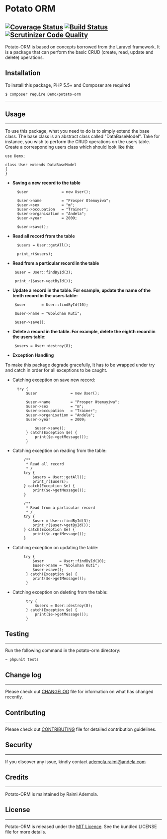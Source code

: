 **Potato ORM**
================
[![Coverage Status](https://coveralls.io/repos/github/andela-araimi/potato-orm/badge.svg?branch=master)](https://coveralls.io/github/andela-araimi/potato-orm?branch=master) [![Build Status](https://travis-ci.org/andela-araimi/potato-orm.svg?branch=master)](https://travis-ci.org/andela-araimi/potato-orm) [![Scrutinizer Code Quality](https://scrutinizer-ci.com/g/andela-araimi/potato-orm/badges/quality-score.png?b=master)](https://scrutinizer-ci.com/g/andela-araimi/potato-orm/?branch=master)
----------
Potato-ORM is based on concepts borrowed from the Laravel framework. It is a package that can perform the basic CRUD (create, read, update and delete) operations.

**Installation**
-------
To install this package, PHP 5.5+ and Composer are required

  `$ composer require Demo/potato-orm`

----------
**Usage**
-----
----------
To use this package, what you need to do is to simply extend the base class. The base class is an abstract class called "DataBaseModel". Take for instance, you wish to perform the CRUD operations on the users table. Create a corresponding users class which should look like this:

    
    use Demo;
    
    class User extends DataBaseModel
    {
    }

 - **Saving a new record to the table**

         $user               = new User();
      
         $user->name         = "Prosper Otemuyiwa";
         $user->sex          = "m";   
         $user->occupation   = "Trainer";
         $user->organisation = "Andela";
         $user->year         = 2009;
        
         $user->save();  

 - **Read all record from the table**
 

         $users = User::getAll();
         
         print_r($users);

 - **Read from a particular record in the table**

        $user = User::findById(3);
        
        print_r($user->getById());


 - **Update a record in the table. For example, update the name of the tenth record in the users table:**
 
        $user       = User::findById(10);
         
        $user->name = "Gbolohan Kuti";
         
        $user->save();

 - **Delete a record in the table. For example, delete the eighth record in the users table:**
 

        $users = User::destroy(8);

 - **Exception Handling**

To make this package degrade gracefully, It has to be wrapped under try and catch in order for all exceptions to be caught. 

    
 - Catching exception on save new record:

           
         try {
             $user               = new User();
          
             $user->name         = "Prosper Otemuyiwa";
             $user->sex          = "m";   
             $user->occupation   = "Trainer";
             $user->organisation = "Andela";
             $user->year         = 2009;
            
                 $user->save(); 
             } catch(Exception $e) {
                 print($e->getMessage());
             } 
   

 - Catching exception on reading from the table:

    
            /**
             * Read all record
             * / 
            try {
                $users = User::getAll();
                print_r($users);
            } catch(Exception $e) {
                print($e->getMessage());
            } 
            
            /**
             * Read from a particular record
             * / 
            try {
                $user = User::findById(3);
                print_r($user->getById());
            } catch(Exception $e) {
                print($e->getMessage());
            } 

 

 - Catching exception on updating the table:

            try {
                $user       = User::findById(10);
                $user->name = "Gbolohan Kuti";
                $user->save();
             } catch(Exception $e) {
                print($e->getMessage());
             } 

 - Catching exception on deleting from the table:
    
             try {
                 $users = User::destroy(8);
             } catch(Exception $e) {
                 print($e->getMessage());
             } 

**Testing**
-------
----------


Run the following command in the potato-orm directory:

    ~ phpunit tests


**Change log**
----------


----------


Please check out [CHANGELOG](https://github.com/andela-araimi/potato-orm/blob/master/CHANGELOG.md) file for information on what has changed recently.

**Contributing**
------------


----------


Please check out [CONTRIBUTING](https://github.com/andela-araimi/potato-orm/blob/master/CONTRIBUTING.md) file for detailed contribution guidelines.

**Security**
--------


----------
If you discover any issue, kindly contact ademola.raimi@andela.com

**Credits**
-------


----------


Potato-ORM is maintained by Raimi Ademola.

**License**
-------


----------


Potato-ORM is released under the [MIT Licence](https://github.com/andela-araimi/potato-orm/blob/master/LICENSE.md). See the bundled LICENSE file for more details.

